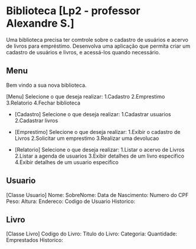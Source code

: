 # Biblioteca [Lp2 - professor Alexandre S.]

Uma biblioteca precisa ter comtrole sobre o cadastro de usuários e acervo de livros para empréstimo. Desenvolva uma aplicação que permita criar um cadastro de usuários e livros, e acessá-los quando necessário.

## Menu

Bem vindo a sua nova biblioteca.

[Menu] Selecione o que deseja realizar:
1.Cadastro
2.Emprestimo
3.Relatorio
4.Fechar biblioteca

- [Cadastro] Selecione o que deseja realizar:
1.Cadastrar usuarios
2.Cadastrar livros

- [Emprestimo] Selecione o que deseja realizar:
1.Exibir o cadastro de Livros
2.Solicitar um emprestimo
3.Realizar uma devolucao

- [Relatorio] Selecione o que deseja realizar:
1.Listar o acervo de Livros
2.Listar a agenda de usuarios
3.Exibir detalhes de um livro especifico
4.Exibir detalhes de um usuario especifico

## Usuario

[Classe Usuario]
Nome:
SobreNome:
Data de Nascimento:
Numero do CPF
Peso:
Altura:
Endereco:
Codigo de Usuario
Historico:

## Livro

[Classe Livro]
Codigo do Livro:
Titulo do Livro:
Categoria:
Quantidade:
Emprestados
Historico: